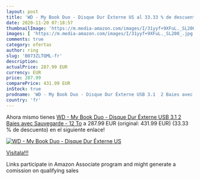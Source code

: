 ```yaml
---
layout: post
title: 'WD - My Book Duo - Disque Dur Éxterne US al 33.33 % de descuento'
date: 2020-11-20 07:18:57
thumbnailImage: 'https://m.media-amazon.com/images/I/31yyf+9XFuL._SL200_.jpg'
images: [ 'https://m.media-amazon.com/images/I/31yyf+9XFuL._SL200_.jpg' ]
comments: true
category: ofertas
author: ring
slug: 'B073ZLTQML-fr'
description:
actualPrice: 287.99 EUR
currency: EUR
price: 287.99
comparePrice: 431.99 EUR
inStock: true
prodname: 'WD - My Book Duo - Disque Dur Éxterne USB 3.1  2 Baies avec Sauvegarde - 12 To'
country: 'fr'
---
```


Ahora mismo tienes [WD - My Book Duo - Disque Dur Éxterne USB 3.1  2 Baies avec Sauvegarde - 12 To](https://www.amazon.fr/dp/B073ZLTQML/?tag=tolees0d-21) a 287.99 EUR (original: 431.99 EUR) (33.33 %  de descuento) en el siguiente enlace!

[![WD - My Book Duo - Disque Dur Éxterne US](https://m.media-amazon.com/images/I/31yyf+9XFuL._SL200_.jpg)](https://www.amazon.fr/dp/B073ZLTQML/?tag=tolees0d-21)

[Visítala!!!](https://www.amazon.fr/dp/B073ZLTQML/?tag=tolees0d-21)

Links participate in Amazon Associate program and might generate a comission on qualifying sales
